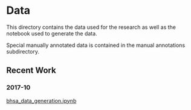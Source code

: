 # Data

This directory contains the data used for the research as well as the notebook used to generate the data. 

Special manually annotated data is contained in the manual annotations subdirectory.

## Recent Work

### 2017-10
[bhsa_data_generation.ipynb](bhsa_data_generation.ipynb)
